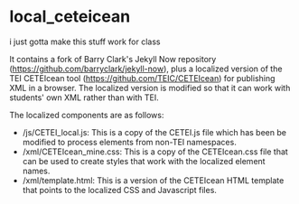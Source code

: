 # local_ceteicean
i just gotta make this stuff work for class

It contains a fork of Barry Clark's Jekyll Now repository (https://github.com/barryclark/jekyll-now), plus a localized version of the TEI CETEIcean tool (https://github.com/TEIC/CETEIcean) for publishing XML in a browser. The localized version is modified so that it can work with students' own XML rather than with TEI.

The localized components are as follows:
* /js/CETEI_local.js: This is a copy of the CETEI.js file which has been be modified to process elements from non-TEI namespaces. 
* /xml/CETEIcean_mine.css: This is a copy of the CETEIcean.css file that can be used to create styles that work with the localized element names. 
* /xml/template.html: This is a version of the CETEIcean HTML template that points to the localized CSS and Javascript files.
